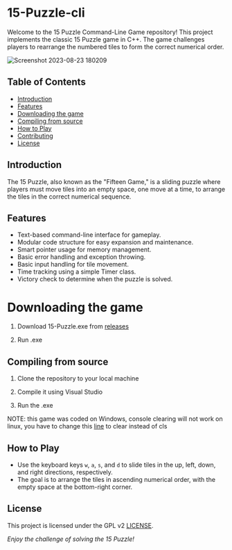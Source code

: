 # 15-Puzzle-cli

Welcome to the 15 Puzzle Command-Line Game repository! This project implements the classic 15 Puzzle game in C++. The game challenges players to rearrange the numbered tiles to form the correct numerical order.

![Screenshot 2023-08-23 180209](https://github.com/Edveika/15-Puzzle-cli/assets/113787144/63da464a-ab7b-48bd-af40-98a52c604dfa)

## Table of Contents
- [Introduction](#introduction)
- [Features](#features)
- [Downloading the game](#downloading-the-game)
- [Compiling from source](#compiling-from-source)
- [How to Play](#how-to-play)
- [Contributing](#contributing)
- [License](#license)

## Introduction

The 15 Puzzle, also known as the "Fifteen Game," is a sliding puzzle where players must move tiles into an empty space, one move at a time, to arrange the tiles in the correct numerical sequence.

## Features

- Text-based command-line interface for gameplay.
- Modular code structure for easy expansion and maintenance.
- Smart pointer usage for memory management.
- Basic error handling and exception throwing.
- Basic input handling for tile movement.
- Time tracking using a simple Timer class.
- Victory check to determine when the puzzle is solved.

# Downloading the game

1. Download 15-Puzzle.exe from [releases](https://github.com/Edveika/15-Puzzle-cli/releases/tag/1.0)

2. Run .exe

## Compiling from source

1. Clone the repository to your local machine

2. Compile it using Visual Studio

3. Run the .exe

NOTE: this game was coded on Windows, console clearing will not work on linux, you have to change this [line](https://github.com/Edveika/15-Puzzle-cli/blob/f4f08b4a525bd3acef7d3a1049fb8c5eebc60f39/15%20Puzzle-cli/Src/Game/Game.cpp#L38C2-L38C16) to clear instead of cls

## How to Play

- Use the keyboard keys `w`, `a`, `s`, and `d` to slide tiles in the up, left, down, and right directions, respectively.
- The goal is to arrange the tiles in ascending numerical order, with the empty space at the bottom-right corner.

## License

This project is licensed under the GPL v2 [LICENSE](LICENSE).

_Enjoy the challenge of solving the 15 Puzzle!_
